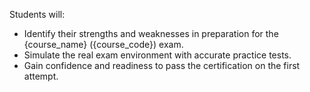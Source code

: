 Students will:
- Identify their strengths and weaknesses in preparation for the {course_name} ({course_code}) exam.
- Simulate the real exam environment with accurate practice tests.
- Gain confidence and readiness to pass the certification on the first attempt.